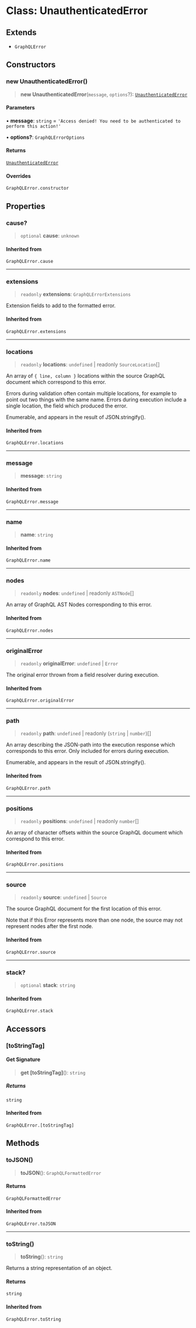# Class: UnauthenticatedError

## Extends

- `GraphQLError`

## Constructors

### new UnauthenticatedError()

> **new UnauthenticatedError**(`message`, `options`?): [`UnauthenticatedError`](UnauthenticatedError.md)

#### Parameters

• **message**: `string` = `'Access denied! You need to be authenticated to perform this action!'`

• **options?**: `GraphQLErrorOptions`

#### Returns

[`UnauthenticatedError`](UnauthenticatedError.md)

#### Overrides

`GraphQLError.constructor`

## Properties

### cause?

> `optional` **cause**: `unknown`

#### Inherited from

`GraphQLError.cause`

***

### extensions

> `readonly` **extensions**: `GraphQLErrorExtensions`

Extension fields to add to the formatted error.

#### Inherited from

`GraphQLError.extensions`

***

### locations

> `readonly` **locations**: `undefined` \| readonly `SourceLocation`[]

An array of `{ line, column }` locations within the source GraphQL document
which correspond to this error.

Errors during validation often contain multiple locations, for example to
point out two things with the same name. Errors during execution include a
single location, the field which produced the error.

Enumerable, and appears in the result of JSON.stringify().

#### Inherited from

`GraphQLError.locations`

***

### message

> **message**: `string`

#### Inherited from

`GraphQLError.message`

***

### name

> **name**: `string`

#### Inherited from

`GraphQLError.name`

***

### nodes

> `readonly` **nodes**: `undefined` \| readonly `ASTNode`[]

An array of GraphQL AST Nodes corresponding to this error.

#### Inherited from

`GraphQLError.nodes`

***

### originalError

> `readonly` **originalError**: `undefined` \| `Error`

The original error thrown from a field resolver during execution.

#### Inherited from

`GraphQLError.originalError`

***

### path

> `readonly` **path**: `undefined` \| readonly (`string` \| `number`)[]

An array describing the JSON-path into the execution response which
corresponds to this error. Only included for errors during execution.

Enumerable, and appears in the result of JSON.stringify().

#### Inherited from

`GraphQLError.path`

***

### positions

> `readonly` **positions**: `undefined` \| readonly `number`[]

An array of character offsets within the source GraphQL document
which correspond to this error.

#### Inherited from

`GraphQLError.positions`

***

### source

> `readonly` **source**: `undefined` \| `Source`

The source GraphQL document for the first location of this error.

Note that if this Error represents more than one node, the source may not
represent nodes after the first node.

#### Inherited from

`GraphQLError.source`

***

### stack?

> `optional` **stack**: `string`

#### Inherited from

`GraphQLError.stack`

## Accessors

### \[toStringTag\]

#### Get Signature

> **get** **\[toStringTag\]**(): `string`

##### Returns

`string`

#### Inherited from

`GraphQLError.[toStringTag]`

## Methods

### toJSON()

> **toJSON**(): `GraphQLFormattedError`

#### Returns

`GraphQLFormattedError`

#### Inherited from

`GraphQLError.toJSON`

***

### toString()

> **toString**(): `string`

Returns a string representation of an object.

#### Returns

`string`

#### Inherited from

`GraphQLError.toString`
